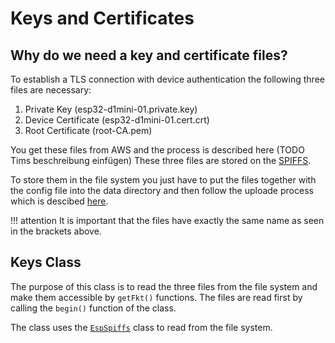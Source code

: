 # Keys and Certificates

## Why do we need a key and certificate files?

To establish a TLS connection with device authentication the following three files are necessary:

1. Private Key (esp32-d1mini-01.private.key)
2. Device Certificate (esp32-d1mini-01.cert.crt)
3. Root Certificate (root-CA.pem)

You get these files from AWS and the process is described here (TODO Tims beschreibung einfügen)
These three files are stored on the [SPIFFS](esp_spiffs.md). 

To store them in the file system you just have to put the files together with the config file into the data directory and then follow the uploade process which is descibed [here](esp_spiffs.md). 

!!! attention
    It is important that the files have exactly the same name as seen in the brackets above.


## Keys Class

The purpose of this class is to read the three files from the file system and make them accessible by ``getFkt()`` functions. The files are read first by calling the ``begin()`` function of the class.

The class uses the [``EspSpiffs``](esp_spiffs.md) class to read from the file system.